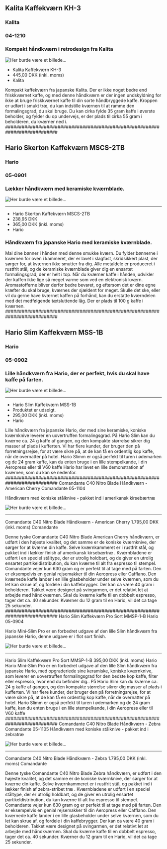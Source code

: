 ## Kalita Kaffekværn KH-3
### Kalita
### 04-1210

### Kompakt håndkværn i retrodesign fra Kalita
![Her burde være et billede...](../../Billeder/Produktgrafik/Kalitagrinderkh-3.w293.h293.fill.jpg "Fin kaffekværn!")

* Kalita Kaffekværn KH-3
* 445,00 DKK (inkl. moms)
* Kalita

Kompakt kaffekværn fra japanske Kalita. Der er ikke noget bedre end friskkværnet kaffe, og med denne håndkværn er der ingen undskyldning for ikke at bruge friskkværnet kaffe til din sorte håndbryggede kaffe. 
Kroppen er udført i smukt træ, du kan indstille kværnen til at ramme den formalingsgrad, du skal bruge. Du kan cirka fylde 35 gram kaffe i øverste beholder, og fylder du op undervejs, er der plads til cirka 55 gram i beholderen, du kværner ned i.
###########################################################################

## Hario Skerton Kaffekværn MSCS-2TB
### Hario
### 05-0901

### Lækker håndkværn med keramiske kværnblade.
![Her burde være et billede...](../../Billeder/Produktgrafik/hario_skerton_stor.w293.h293.fill.jpg "Fin kaffekværn!")

***************************************************************************
* Hario Skerton Kaffekværn MSCS-2TB
* 238,95 DKK 
* 365,00 DKK (inkl. moms)
* Hario

### Håndkværn fra japanske Hario med keramiske kværnblade.
Mal dine bønner i hånden med denne smukke kværn. Du fylder bønnerne i kværnen for oven i kammeret, der er lavet i slagfast, skridsikkert plast, der sørger for, at kværnen ikke smutter fra dig. Alle metaldele er produceret i rustfrit stål, og de keramiske kværnblade giver dig en ensartet formalingsgrad, der er helt i top.
Når du kværner kaffe i hånden, udvikler der kaffen ikke lige så meget varme som ved en elektronisk kværn. Aromastofferne bliver derfor bedre bevaret, og eftersom det er dine egne kræfter du skal bruge, kværnes der sjældent for meget. Skulle det ske, eller vil du gerne have kværnet kaffen på forhånd, kan du erstatte kværndelen med det medfølgende tætsluttende låg. Der er plads til 100 g kaffe i kværnen.
###########################################################################

## Hario Slim Kaffekværn MSS-1B
### Hario
### 05-0902

### Lille håndkværn fra Hario, der er perfekt, hvis du skal have kaffe på farten.

![Her burde være et billede...](../../Billeder/Produktgrafik/hario_slim_grinder_stor.w293.h293.fill.jpg "Fin kaffekværn!")

***************************************************************************
* Hario Slim Kaffekværn MSS-1B
* Produktet er udsolgt.
* 295,00 DKK (inkl. moms)
* Hario

Lille håndkværn fra japanske Hario, der med sine keramiske, koniske kværnknive leverer en uovertruffen formalingsgrad. På Hario Slim kan du kværne ca. 24 g kaffe af gangen, og den kompakte størrelse sikrer dig masser af plads i kufferten. Vi har flere kunder, der bruger den på forretningsrejse, for at være sikre på, at de kan få en ordentlig kop kaffe, når de overnatter på hotel. Hario Slimm er også perfekt til turen i ødemarken og de 24 gram kaffe, kan du enten bruge i en lille stempelkande, i din Aeropress eller til V60 kaffe
Hario har lavet en lille demonstration af kværnen, som du kan se nedenfor.
 ###########################################################################
Comandante C40 Nitro Blade Håndkværn - American Cherry
Comandante
05-1104

Håndkværn med koniske stålknive - pakket ind i amerikansk kirsebærtræ

![Her burde være et billede...](../../Billeder/Produktgrafik/c40cherry1.w293.h293.fill.jpg "Fin kaffekværn!")

***************************************************************************
Comandante C40 Nitro Blade Håndkværn - American Cherry
1.795,00 DKK
(inkl. moms)
 Comandante

Denne tyske Comandante C40 Nitro Blade American Cherry håndkværn, er udført i den højeste kvalitet, og det samme er de koniske kværnknive, der sørger for at kværne din kaffe. 
Selve kværnkammeret er i rustfrit stål, og pakket ind i lækker finish af amerikansk kirsebærtræ . Kværnbladene er udført i en speciel ståltype, der er utrolig holdbart, og de giver en utrolig ensartet partikeldistribution, du kan kværne til alt fra espresso til stempel.
Comandante vejer kun 630 gram og er perfekt til at tage med på farten. Den er eksempelvis en genial rejsemakker til din Aeropress eller Cafflano. 
Den kværnede kaffe lander i en lille glasbeholder under selve kværnen, som du let kan skrue af, og fordele i din kaffebrygger. Der kan ca være 40 gram i beholderen. Takket være designet på svingarmen, er det relativt let at arbejde med håndkværnen. Skal du kværne kaffe til en dobbelt espresso, tager det ca. 40 sekunder. Kværner du 12 gram til en Hario, vil det ca tage 25 sekunder.
###########################################################################
Hario Slim Kaffekværn Pro Sort MMSP-1-B
Hario
05-0904

Hario Mini-Slim Pro er en forbedret udgave af den lille Slim håndkværn fra japanske Hario, denne udgave er i flot sort finish.

![Her burde være et billede...](../../Billeder/Produktgrafik/Hario-Slim-Pro-Black.w293.h293.fill.jpg "Fin kaffekværn!")

***************************************************************************
Hario Slim Kaffekværn Pro Sort MMSP-1-B
395,00 DKK
(inkl. moms)
 Hario
Hario Mini-Slim Pro er en forbedret udgave af den lille Slim håndkværn fra japanske Hario, med opgraderiede sine keramiske, koniske kværnknive, som leverer en uovertruffen formalingsgrad for den bedste kop kaffe, filter eller espresso, hvor end du befinder dig.. På Hario Slim kan du kværne ca. 24 g kaffe af gangen, og den kompakte størrelse sikrer dig masser af plads i kufferten. Vi har flere kunder, der bruger den på forretningsrejse, for at være sikre på, at de kan få en ordentlig kop kaffe, når de overnatter på hotel. Hario Slimm er også perfekt til turen i ødemarken og de 24 gram kaffe, kan du enten bruge i en lille stempelkande, i din Aeropress eller til V60 kaffe
###########################################################################
Comandante C40 Nitro Blade Håndkværn - Zebra
Comandante
05-1105
Håndkværn med koniske stålknive - pakket ind i zebratræ

![Her burde være et billede...](../../Billeder/Produktgrafik/comandante-c40-nitro-blade-zebra.w293.h293.fill.jpg "Fin kaffekværn!")

***************************************************************************

Comandante C40 Nitro Blade Håndkværn - Zebra
1.795,00 DKK
(inkl. moms)
 Comandante

Denne tyske Comandante C40 Nitro Blade Zebra håndkværn, er udført i den højeste kvalitet, og det samme er de koniske kværnknive, der sørger for at kværne din kaffe. 
Selve kværnkammeret er i rustfrit stål, og pakket ind i lækker finish af zebra-stribet træ . Kværnbladene er udført i en speciel ståltype, der er utrolig holdbart, og de giver en utrolig ensartet partikeldistribution, du kan kværne til alt fra espresso til stempel.
Comandante vejer kun 630 gram og er perfekt til at tage med på farten. Den er eksempelvis en genial rejsemakker til din Aeropress eller Cafflano. 
Den kværnede kaffe lander i en lille glasbeholder under selve kværnen, som du let kan skrue af, og fordele i din kaffebrygger. Der kan ca være 40 gram i beholderen. Takket være designet på svingarmen, er det relativt let at arbejde med håndkværnen. Skal du kværne kaffe til en dobbelt espresso, tager det ca. 40 sekunder. Kværner du 12 gram til en Hario, vil det ca tage 25 sekunder.

